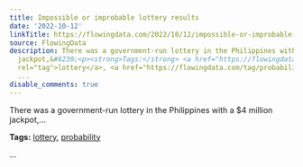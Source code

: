 ```yaml
---
title: Impossible or improbable lottery results
date: '2022-10-12'
linkTitle: https://flowingdata.com/2022/10/12/impossible-or-improbable-lottery-results/
source: FlowingData
description: There was a government-run lottery in the Philippines with a $4 million
  jackpot,&#8230;<p><strong>Tags:</strong> <a href="https://flowingdata.com/tag/lottery/"
  rel="tag">lottery</a>, <a href="https://flowingdata.com/tag/probability/" rel="tag">probability</a></p>
  ...
disable_comments: true
---
```

There was a government-run lottery in the Philippines with a $4 million jackpot,&#8230;<p><strong>Tags:</strong> <a href="https://flowingdata.com/tag/lottery/" rel="tag">lottery</a>, <a href="https://flowingdata.com/tag/probability/" rel="tag">probability</a></p> ...